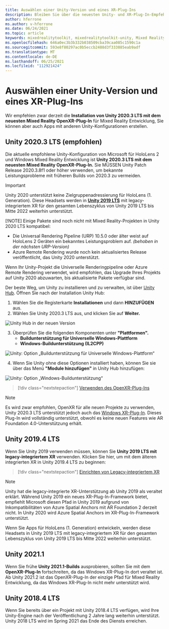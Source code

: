 ```yaml
---
title: Auswählen einer Unity-Version und eines XR-Plug-Ins
description: Bleiben Sie über die neuesten Unity- und XR-Plug-In-Empfehlungen für die HoloLens-Anwendungsentwicklung auf dem Laufenden.
author: hferrone
ms.author: v-hferrone
ms.date: 06/24/2021
ms.topic: article
keywords: mixedrealitytoolkit, mixedrealitytoolkit-unity, Mixed Reality-Headset, Windows Mixed Reality-Headset, Virtual Reality-Headset, Unity
ms.openlocfilehash: 646a0ec3b3b332b038509cba39caa085c1590c1a
ms.sourcegitcommit: 593e8f80297ac0b5eccb2488d3f333885eab9adf
ms.translationtype: MT
ms.contentlocale: de-DE
ms.lasthandoff: 06/25/2021
ms.locfileid: "112921424"
---
```

# <a name="choosing-a-unity-version-and-xr-plugin"></a>Auswählen einer Unity-Version und eines XR-Plug-Ins

Wir empfehlen zwar derzeit die **Installation von Unity 2020.3 LTS mit dem neuesten Mixed Reality OpenXR-Plug-In** für Mixed Reality Entwicklung, Sie können aber auch Apps mit anderen Unity-Konfigurationen erstellen.

## <a name="unity-20203-lts-recommended"></a>Unity 2020.3 LTS (empfohlen)

Die aktuelle empfohlene Unity-Konfiguration von Microsoft für HoloLens 2 und Windows Mixed Reality Entwicklung ist **Unity 2020.3 LTS mit dem neuesten Mixed Reality OpenXR-Plug-In.** Sie MÜSSEN Unity Patch Release 2020.3.8f1 oder höher verwenden, um bekannte Leistungsprobleme mit früheren Builds von 2020.3 zu vermeiden.

> [!IMPORTANT]
> Unity 2020 unterstützt keine Zielgruppenadressierung für HoloLens (1. Generation). Diese Headsets werden in **[Unity 2019 LTS](#unity-20194-lts)** mit legacy-integriertem XR für den gesamten Lebenszyklus von Unity 2019 LTS bis Mitte 2022 weiterhin unterstützt.
>
> [!NOTE]
> Einige Pakete sind noch nicht mit Mixed Reality-Projekten in Unity 2020 LTS kompatibel:
> 
> * Die Universal Rendering Pipeline (URP) 10.5.0 oder älter weist auf HoloLens 2 Geräten ein bekanntes Leistungsproblem auf. _(behoben in der nächsten URP-Version)_
> * Azure Remote Rendering wurde noch kein aktualisiertes Release veröffentlicht, das Unity 2020 unterstützt.
>
> Wenn Ihr Unity-Projekt die Universelle Renderingpipeline oder Azure Remote Rendering verwendet, wird empfohlen, das Upgrade Ihres Projekts auf Unity 2020 abzuwarten, bis aktualisierte Pakete verfügbar sind.

Der beste Weg, um Unity zu installieren und zu verwalten, ist über <a href="https://unity3d.com/get-unity/download" target="_blank">Unity Hub</a>. Öffnen Sie nach der Installation Unity Hub:

1. Wählen Sie die Registerkarte **Installationen** und dann **HINZUFÜGEN** aus.
2. Wählen Sie Unity 2020.3 LTS aus, und klicken Sie auf **Weiter.**

![Unity Hub in der neuen Version](images/unity-hub-img-01.png)

3. Überprüfen Sie die folgenden Komponenten unter **"Plattformen".**
    * **Buildunterstützung für Universelle Windows-Plattform**
    * **Windows-Buildunterstützung (IL2CPP)**

![Unity: Option „Buildunterstützung für Universelle Windows-Plattform“](../images/Unity_Install_Option_UWP.png)

4. Wenn Sie Unity ohne diese Optionen installiert haben, können Sie sie über das Menü **"Module hinzufügen"** in Unity Hub hinzufügen:

![Unity: Option „Windows-Buildunterstützung“](../images/Unity_Install_Option_UWP2.png)

> [!div class="nextstepaction"]
> [Verwenden des OpenXR-Plug-Ins](/windows/mixed-reality/develop/unity/xr-project-setup?tabs=openxr)

> [!NOTE]
> Es wird zwar empfohlen, OpenXR für alle neuen Projekte zu verwenden, Unity 2020.3 LTS unterstützt jedoch auch das [Windows XR-Plug-In](/windows/mixed-reality/develop/unity/xr-project-setup?tabs=windowsxr). Dieses Plug-In wird vollständig unterstützt, obwohl es keine neuen Features wie AR Foundation 4.0-Unterstützung erhält.

## <a name="unity-20194-lts"></a>Unity 2019.4 LTS

Wenn Sie Unity 2019 verwenden müssen, können Sie **Unity 2019 LTS mit legacy-integriertem XR** verwenden. Klicken Sie hier, um mit dem älteren integrierten XR in Unity 2019.4 LTS zu beginnen:

> [!div class="nextstepaction"]
> [Einrichten von Legacy-integriertem XR](/windows/mixed-reality/develop/unity/xr-project-setup?tabs=legacy)

> [!NOTE]
> Unity hat die legacy-integrierte XR-Unterstützung ab Unity 2019 als veraltet erklärt.  Während Unity 2019 ein neues XR-Plug-In-Framework bietet, empfiehlt Microsoft diesen Pfad in Unity 2019 aufgrund von Inkompatibilitäten von Azure Spatial Anchors mit AR Foundation 2 derzeit nicht.  In Unity 2020 wird Azure Spatial Anchors im XR-Plug-In-Framework unterstützt.

Wenn Sie Apps für HoloLens (1. Generation) entwickeln, werden diese Headsets in Unity 2019 LTS mit legacy-integriertem XR für den gesamten Lebenszyklus von Unity 2019 LTS bis Mitte 2022 weiterhin unterstützt.

## <a name="unity-20211"></a>Unity 2021.1

Wenn Sie frühe **Unity 2021.1-Builds** ausprobieren, sollten Sie mit dem **OpenXR-Plug-In** fortschreiten, da das Windows XR-Plug-In dort veraltet ist.  Ab Unity 2021.2 ist das OpenXR-Plug-In der einzige Pfad für Mixed Reality Entwicklung, da das Windows XR-Plug-In nicht mehr unterstützt wird.

## <a name="unity-20184-lts"></a>Unity 2018.4 LTS

Wenn Sie bereits über ein Projekt mit Unity 2018.4 LTS verfügen, wird Ihre Unity-Engine nach der Veröffentlichung 2 Jahre lang weiterhin unterstützt.  Unity 2018 LTS wird im Spring 2021 das Ende des Diensts erreichen.
